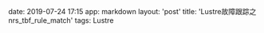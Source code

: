 date: 2019-07-24 17:15
app: markdown
layout: 'post'
title: 'Lustre故障跟踪之nrs_tbf_rule_match'
tags: Lustre
